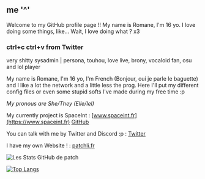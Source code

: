 ## me '^'

Welcome to my GitHub profile page !! 
My name is Romane, I'm 16 yo. I love doing some things, like... Wait, I love doing what ? x3

### ctrl+c ctrl+v from Twitter
very shitty sysadmin | persona, touhou, love live, brony, vocaloid fan, osu and lol player

My name is Romane, I'm 16 yo, I'm French (Bonjour, oui je parle le baguette) and I like a lot the network and a little less the prog. Here I'll put my different config files or even some stupid softs I've made during my free time :p 

*My pronous are She/They (Elle/Iel)*

My currently project is SpaceInt : 
[www.spaceint.fr](https://www.spaceint.fr)
[GitHub](https://github.com/SpaceInt)

You can talk with me by Twitter and Discord :p :
[Twitter](https://twitter.com/patchint_)

I have my own Website ! :
[patchli.fr](https://patchli.fr)

![Les Stats GitHub de patch](https://github-readme-stats.vercel.app/api?username=Syswap&show_icons=true&theme=radical)

[![Top Langs](https://github-readme-stats.vercel.app/api/top-langs/?username=Syswap&theme=radical)](https://github.com/anuraghazra/github-readme-stats)
